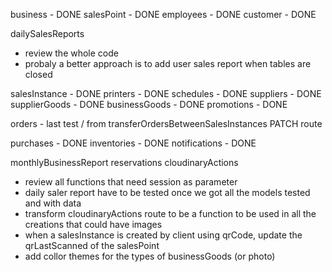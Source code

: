 business - DONE
salesPoint - DONE
employees - DONE
customer - DONE



dailySalesReports 
- review the whole code
- probaly a better approach is to add user sales report when tables are closed



salesInstance - DONE
printers - DONE
schedules - DONE
suppliers - DONE
supplierGoods - DONE
businessGoods - DONE
promotions - DONE

orders - last test / from transferOrdersBetweenSalesInstances PATCH route

purchases - DONE
inventories - DONE
notifications - DONE

monthlyBusinessReport
reservations
cloudinaryActions

- review all functions that need session as parameter
- daily saler report have to be tested once we got all the models tested and with data
- transform cloudinaryActions route to be a function to be used in all the creations that could have images
- when a salesInstance is created by client using qrCode, update the qrLastScanned of the salesPoint
- add collor themes for the types of businessGoods (or photo)